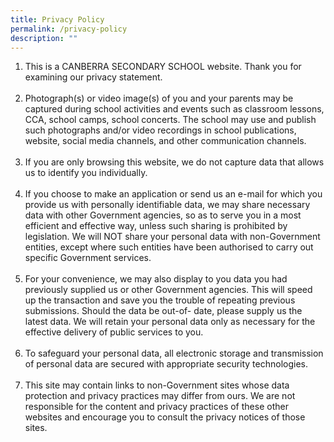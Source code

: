 ```yaml
---
title: Privacy Policy
permalink: /privacy-policy
description: ""
---
```


<ol>
<li>This is a CANBERRA SECONDARY SCHOOL website. Thank you for examining our privacy statement.<br /><br /></li>
<li>Photograph(s) or video image(s) of you and your parents may be captured during school activities and events such as classroom lessons, CCA, school camps, school concerts. The school may use and publish such photographs and/or video recordings in school publications, website, social media channels, and other communication channels.<br /><br /></li>
<li>If you are only browsing this website, we do not capture data that allows us to identify you individually.<br /><br /></li>
<li>If you choose to make an application or send us an e-mail for which you provide us with personally identifiable data, we may share necessary data with other Government agencies, so as to serve you in a most efficient and effective way, unless such sharing is prohibited by legislation. We will NOT share your personal data with non-Government entities, except where such entities have been authorised to carry out specific Government services.<br /><br /></li>
<li>For your convenience, we may also display to you data you had previously supplied us or other Government agencies. This will speed up the transaction and save you the trouble of repeating previous submissions. Should the data be out-of- date, please supply us the latest data. We will retain your personal data only as necessary for the effective delivery of public services to you.<br /><br /></li>
<li>To safeguard your personal data, all electronic storage and transmission of personal data are secured with appropriate security technologies.<br /><br /></li>
<li>This site may contain links to non-Government sites whose data protection and privacy practices may differ from ours. We are not responsible for the content and privacy practices of these other websites and encourage you to consult the privacy notices of those sites.</li>
</ol>